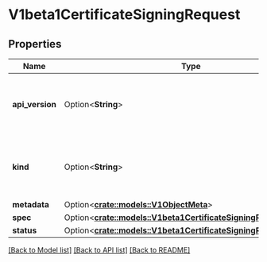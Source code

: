 # V1beta1CertificateSigningRequest

## Properties

Name | Type | Description | Notes
------------ | ------------- | ------------- | -------------
**api_version** | Option<**String**> | APIVersion defines the versioned schema of this representation of an object. Servers should convert recognized schemas to the latest internal value, and may reject unrecognized values. More info: https://git.k8s.io/community/contributors/devel/sig-architecture/api-conventions.md#resources | [optional]
**kind** | Option<**String**> | Kind is a string value representing the REST resource this object represents. Servers may infer this from the endpoint the client submits requests to. Cannot be updated. In CamelCase. More info: https://git.k8s.io/community/contributors/devel/sig-architecture/api-conventions.md#types-kinds | [optional]
**metadata** | Option<[**crate::models::V1ObjectMeta**](v1.ObjectMeta.md)> |  | [optional]
**spec** | Option<[**crate::models::V1beta1CertificateSigningRequestSpec**](v1beta1.CertificateSigningRequestSpec.md)> |  | [optional]
**status** | Option<[**crate::models::V1beta1CertificateSigningRequestStatus**](v1beta1.CertificateSigningRequestStatus.md)> |  | [optional]

[[Back to Model list]](../README.md#documentation-for-models) [[Back to API list]](../README.md#documentation-for-api-endpoints) [[Back to README]](../README.md)


